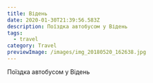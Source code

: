 ```yaml
---
title: Відень
date: 2020-01-30T21:39:56.583Z
description: Поїздка автобусом у Відень
tags:
  - travel
category: Travel
previewImage: /images/img_20180520_162638.jpg
---
```

Поїздка автобусом у Відень
